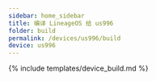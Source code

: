 ```yaml
---
sidebar: home_sidebar
title: 编译 LineageOS 给 us996
folder: build
permalink: /devices/us996/build
device: us996
---
```

{% include templates/device_build.md %}
